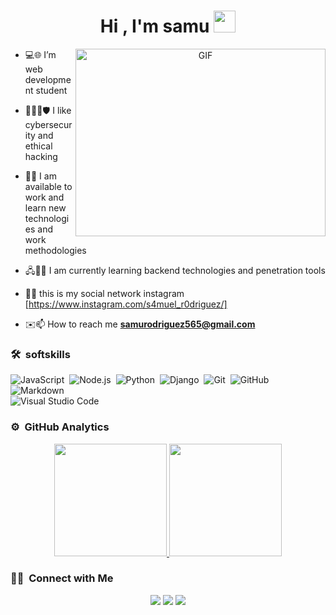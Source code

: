 <h1 align="center">Hi , I'm samu <img src="https://media.giphy.com/media/hvRJCLFzcasrR4ia7z/giphy.gif" width="35"></h1>
<a target="_blank" align="center">
  <img align="right" top="500" height="300" width="400" alt="GIF" src="https://media.giphy.com/media/SWoSkN6DxTszqIKEqv/giphy.gif">
</a>

- 💻🌐 I’m web development student 

- 👨🏻‍💻🛡️ I like cybersecurity and ethical hacking

- 💼🤝 I am available to work and learn new technologies and work methodologies

- 🖧🕵️‍♂️ I am currently learning backend technologies and penetration tools

- 💬📲 this is my social network instagram [https://www.instagram.com/s4muel_r0driguez/]

- ✉️📫 How to reach me **samurodriguez565@gmail.com**



### 🛠 &nbsp;softskills
![JavaScript](https://img.shields.io/badge/-JavaScript-05122A?style=flat&logo=javascript)&nbsp;
![Node.js](https://img.shields.io/badge/-Node.js-05122A?style=flat&logo=node.js)&nbsp;
![Python](https://img.shields.io/badge/-Python-05122A?style=flat&logo=python)&nbsp;
![Django](https://img.shields.io/badge/-Django-05122A?style=flat&logo=django&logoColor=092E20)&nbsp;
![Git](https://img.shields.io/badge/-Git-05122A?style=flat&logo=git)&nbsp;
![GitHub](https://img.shields.io/badge/-GitHub-05122A?style=flat&logo=github)&nbsp;
![Markdown](https://img.shields.io/badge/-Markdown-05122A?style=flat&logo=markdown)\
![Visual Studio Code](https://img.shields.io/badge/-Visual%20Studio%20Code-05122A?style=flat&logo=visual-studio-code&logoColor=007ACC)&nbsp;


### ⚙️ &nbsp;GitHub Analytics
<p align="center">
<a href="https://github.com/AVS1508">
  <img height="180em" src="https://github-readme-stats-eight-theta.vercel.app/api?username=AVS1508&show_icons=true&theme=algolia&include_all_commits=true&count_private=true"/>
  <img height="180em" src="https://github-readme-stats-eight-theta.vercel.app/api/top-langs/?username=AVS1508&layout=compact&langs_count=8&theme=algolia"/>
</a>
</p>

### 🤝🏻 &nbsp;Connect with Me

<p align="center">
<a href="linkedin.com/in/samu-rodríguez-77b24325a"><img src="https://img.shields.io/badge/-Aditya%20Vikram%20Singh-0077B5?style=flat&logo=Linkedin&logoColor=white"/></a>
<a href="samurodriguez565@gmail.com"><img src="https://img.shields.io/badge/-avsingh@umass.edu-D14836?style=flat&logo=Gmail&logoColor=white"/></a>
<a href="[[https://instagram.com/adityavs_](https://www.instagram.com/s4muel_r0driguez/?__pwa=1)](https://www.instagram.com/s4muel_r0driguez/?__pwa=1)"><img src="[https://img.shields.io/badge/-@adityavs__-E4405F?style=flat&logo=Instagram&logoColor=white](https://www.instagram.com/s4muel_r0driguez/?__pwa=1)"/></a>
</p>
